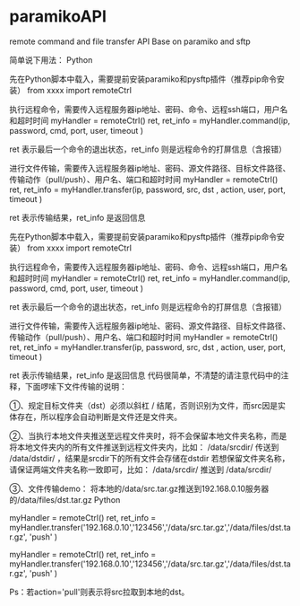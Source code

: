 # paramikoAPI
remote command and file transfer API Base on paramiko and sftp

简单说下用法：
Python

先在Python脚本中载入，需要提前安装paramiko和pysftp插件（推荐pip命令安装）
from xxxx import remoteCtrl

执行远程命令，需要传入远程服务器ip地址、密码、命令、远程ssh端口，用户名和超时时间
myHandler = remoteCtrl()
ret, ret_info = myHandler.command(ip, password, cmd, port, user, timeout )

ret 表示最后一个命令的退出状态，ret_info 则是远程命令的打屏信息（含报错）

进行文件传输，需要传入远程服务器ip地址、密码、源文件路径、目标文件路径、传输动作（pull/push）、用户名、端口和超时时间
myHandler = remoteCtrl()
ret, ret_info = myHandler.transfer(ip, password, src, dst , action, user, port, timeout )

ret 表示传输结果，ret_info 是返回信息

先在Python脚本中载入，需要提前安装paramiko和pysftp插件（推荐pip命令安装）
from xxxx import remoteCtrl
 
执行远程命令，需要传入远程服务器ip地址、密码、命令、远程ssh端口，用户名和超时时间
myHandler = remoteCtrl()
ret, ret_info = myHandler.command(ip, password, cmd, port, user, timeout )
 
ret 表示最后一个命令的退出状态，ret_info 则是远程命令的打屏信息（含报错）
 
进行文件传输，需要传入远程服务器ip地址、密码、源文件路径、目标文件路径、传输动作（pull/push）、用户名、端口和超时时间
myHandler = remoteCtrl()
ret, ret_info = myHandler.transfer(ip, password, src, dst , action, user, port, timeout )

ret 表示传输结果，ret_info 是返回信息
代码很简单，不清楚的请注意代码中的注释，下面啰嗦下文件传输的说明：

①、规定目标文件夹（dst）必须以斜杠 / 结尾，否则识别为文件，而src因是实体存在，所以程序会自动判断是文件还是文件夹。

②、当执行本地文件夹推送至远程文件夹时，将不会保留本地文件夹名称，而是将本地文件夹内的所有文件推送到远程文件夹内，比如：
/data/srcdir/   传送到 /data/dstdir/ ，结果是srcdir下的所有文件会存储在dstdir
若想保留文件夹名称，请保证两端文件夹名称一致即可，比如：
/data/srcdir/   推送到 /data/srcdir/

③、文件传输demo：
将本地的/data/src.tar.gz推送到192.168.0.10服务器的/data/files/dst.tar.gz
Python

myHandler = remoteCtrl()
ret, ret_info = myHandler.transfer('192.168.0.10','123456','/data/src.tar.gz','/data/files/dst.tar.gz', 'push' )

myHandler = remoteCtrl()
ret, ret_info = myHandler.transfer('192.168.0.10','123456','/data/src.tar.gz','/data/files/dst.tar.gz', 'push' )

Ps：若action='pull'则表示将src拉取到本地的dst。
